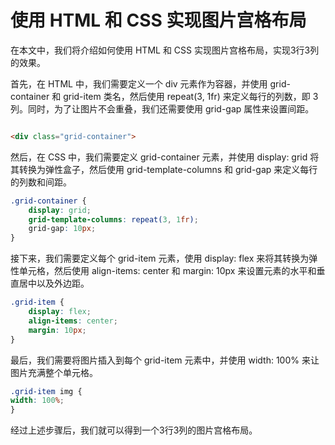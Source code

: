 # 使用 HTML 和 CSS 实现图片宫格布局

在本文中，我们将介绍如何使用 HTML 和 CSS 实现图片宫格布局，实现3行3列的效果。

首先，在 HTML 中，我们需要定义一个 div 元素作为容器，并使用 grid-container 和 grid-item 类名，然后使用 repeat(3, 1fr)
来定义每行的列数，即 3 列。同时，为了让图片不会重叠，我们还需要使用 grid-gap 属性来设置间距。

```html

<div class="grid-container">
```

然后，在 CSS 中，我们需要定义 grid-container 元素，并使用 display: grid 将其转换为弹性盒子，然后使用 grid-template-columns 和
grid-gap 来定义每行的列数和间距。

```css
.grid-container {
    display: grid;
    grid-template-columns: repeat(3, 1fr);
    grid-gap: 10px;
}
```

接下来，我们需要定义每个 grid-item 元素，使用 display: flex 来将其转换为弹性单元格，然后使用 align-items: center 和 margin:
10px 来设置元素的水平和垂直居中以及外边距。

```css
.grid-item {
    display: flex;
    align-items: center;
    margin: 10px;
}
```

最后，我们需要将图片插入到每个 grid-item 元素中，并使用 width: 100% 来让图片充满整个单元格。

```css
.grid-item img {
width: 100%;
}
```

经过上述步骤后，我们就可以得到一个3行3列的图片宫格布局。
